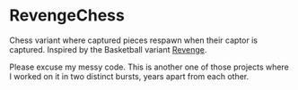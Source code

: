 # RevengeChess
Chess variant where captured pieces respawn when their captor is captured. Inspired by the Basketball variant [Revenge](https://en.wikipedia.org/wiki/Variations_of_basketball#Knockout).

Please excuse my messy code. This is another one of those projects where I worked on it in two distinct bursts, years apart from each other.
